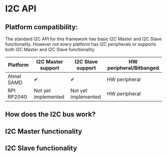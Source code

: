# I2C API

## Platform compatibility:

The standard I2C API for this framework has basic I2C Master and I2C Slave functionality. However not every platform has I2C peripherals or supports both I2C Master and I2C Slave functionality.

| Platform   | I2C Master support  | I2C Slave support   | HW peripheral/Bitbanged |
| ---------- | ------------------- | ------------------- | ----------------------- |
| Atmel SAMD | ✔                   | ✔                   | HW peripheral           |
| RPI RP2040 | Not yet implemented | Not yet implemented | HW peripheral           |

## How does the I2C bus work?

## I2C Master functionality



## I2C Slave functionality
